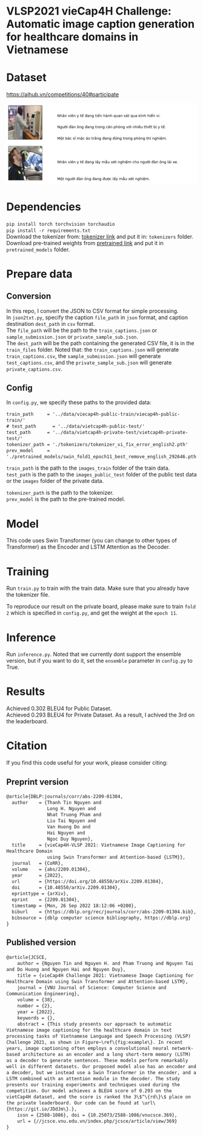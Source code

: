 # VLSP2021 vieCap4H Challenge: Automatic image caption generation for healthcare domains in Vietnamese
# Dataset
https://aihub.vn/competitions/40#participate

![Drag Racing](https://github.com/ngthanhtin/VLSP_ImageCaptioning/blob/master/image/image_captioning_vlsp.png?raw=true)

# Dependencies
`pip install torch torchvision torchaudio` <br/>
`pip install -r requirements.txt` <br/>
Download the tokenizer from: [tokenizer link](https://drive.google.com/file/d/1de3lxn78g4OFWFwpDaFkg6L4jg4xaXpu/view?usp=sharing) and put it in: `tokenizers` folder. <br/>
Download pre-trained weights from [pretrained link](https://drive.google.com/file/d/1pI4h_REpyWQzcOvGJP7dQCf4lG4oCrwK/view?usp=sharing) and put it in `pretrained_models` folder.

# Prepare data
## Conversion
In this repo, I convert the JSON to CSV format for simple processing.</br>
In `json2txt.py`, specify the caption `file_path` in `json` format, and caption destination `dest_path` in `csv` format. <br/>
The `file_path` will be the path to the `train_captions.json` or `sample_submission.json` or `private_sample_sub.json`.  <br/>
The `dest_path` will be the path containing the generated CSV file, it is in the `train_files` folder. Noted that: the `train_captions.json` will generate `train_captions.csv`, the `sample_submission.json` will generate `test_captions.csv`, and the `private_sample_sub.json` will generate `private_captions.csv`.

## Config
In `config.py`, we specify these paths to the provided data: <br/>
```
train_path     = '../data/viecap4h-public-train/viecap4h-public-train/'
# test_path      = '../data/vietcap4h-public-test/'
test_path      = '../data/vietcap4h-private-test/vietcap4h-private-test/'
tokenizer_path = './tokenizers/tokenizer_vi_fix_error_english2.pth'
prev_model     =  './pretrained_models/swin_fold1_epoch11_best_remove_english_292646.pth'
```
`train_path` is the path to the `images_train` folder of the train data. <br/>
`test_path` is the path to the `images_public_test` folder of the public test data or the `images` folder of the private data. <br/>

`tokenizer_path` is the path to the tokenizer. <br/>
`prev_model` is the path to the pre-trained model.

# Model
This code uses Swin Transformer (you can change to other types of Transformer) as the Encoder and LSTM Attention as the Decoder.

# Training
Run `train.py` to train with the train data. Make sure that you already have the tokenizer file.

To reproduce our result on the private board, please make sure to train `fold 2` which is specified in `config.py`, and get the weight at the `epoch 11`.

# Inference
Run `inference.py`. Noted that we currently dont support the ensemble version, but if you want to do it, set the `ensemble` parameter in `config.py` to True.

# Results
Achieved 0.302 BLEU4 for Public Dataset.</br>
Achieved 0.293 BLEU4 for Private Dataset. As a result, I achived the 3rd on the leaderboard.</br>

# Citation
If you find this code useful for your work, please consider citing:
## Preprint version
```
@article{DBLP:journals/corr/abs-2209-01304,
  author    = {Thanh Tin Nguyen and
               Long H. Nguyen and
               Nhat Truong Pham and
               Liu Tai Nguyen and
               Van Huong Do and
               Hai Nguyen and
               Ngoc Duy Nguyen},
  title     = {vieCap4H-VLSP 2021: Vietnamese Image Captioning for Healthcare Domain
               using Swin Transformer and Attention-based {LSTM}},
  journal   = {CoRR},
  volume    = {abs/2209.01304},
  year      = {2022},
  url       = {https://doi.org/10.48550/arXiv.2209.01304},
  doi       = {10.48550/arXiv.2209.01304},
  eprinttype = {arXiv},
  eprint    = {2209.01304},
  timestamp = {Mon, 26 Sep 2022 18:12:06 +0200},
  biburl    = {https://dblp.org/rec/journals/corr/abs-2209-01304.bib},
  bibsource = {dblp computer science bibliography, https://dblp.org}
}
```
## Published version
```
@article{JCSCE,
	author = {Nguyen Tin and Nguyen H. and Pham Truong and Nguyen Tai and Do Huong and Nguyen Hai and Nguyen Duy},
	title = {vieCap4H Challenge 2021: Vietnamese Image Captioning for Healthcare Domain using Swin Transformer and Attention-based LSTM},
	journal = {VNU Journal of Science: Computer Science and Communication Engineering},
	volume = {38},
	number = {2},
	year = {2022},
	keywords = {},
	abstract = {This study presents our approach to automatic Vietnamese image captioning for the healthcare domain in text processing tasks of Vietnamese Language and Speech Processing (VLSP) Challenge 2021, as shown in Figure~\ref\{fig:example\}. In recent years, image captioning often employs a convolutional neural network-based architecture as an encoder and a long short-term memory (LSTM) as a decoder to generate sentences. These models perform remarkably well in different datasets. Our proposed model also has an encoder and a decoder, but we instead use a Swin Transformer in the encoder, and a LSTM combined with an attention module in the decoder. The study presents our training experiments and techniques used during the competition. Our model achieves a BLEU4 score of 0.293 on the vietCap4H dataset, and the score is ranked the 3\$^\{rd\}\$ place on the private leaderboard. Our code can be found at \url\{https://git.io/JDdJm\}.},
	issn = {2588-1086},	doi = {10.25073/2588-1086/vnucsce.369},
	url = {//jcsce.vnu.edu.vn/index.php/jcsce/article/view/369}
}
```
